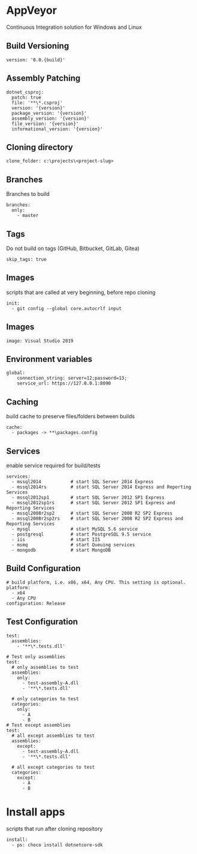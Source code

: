 # AppVeyor

Continuous Integration solution for Windows and Linux

## Build Versioning

```
version: '0.0.{build}'
```

## Assembly Patching

```
dotnet_csproj:
  patch: true
  file: '**\*.csproj'
  version: '{version}'
  package_version: '{version}'
  assembly_version: '{version}'
  file_version: '{version}'
  informational_version: '{version}'
```

## Cloning directory

```
clone_folder: c:\projects\<project-slug>
```

## Branches

Branches to build

```
branches:
  only:
    - master
```

## Tags

Do not build on tags (GitHub, Bitbucket, GitLab, Gitea)

```
skip_tags: true
```

## Images

scripts that are called at very beginning, before repo cloning

```
init:
  - git config --global core.autocrlf input
```

## Images

```
image: Visual Studio 2019
```

## Environment variables

```
global:
    connection_string: server=12;password=13;
    service_url: https://127.0.0.1:8090
```

## Caching

build cache to preserve files/folders between builds

```
cache:
  - packages -> **\packages.config
```

## Services

enable service required for build/tests

```
services:
  - mssql2014           # start SQL Server 2014 Express
  - mssql2014rs         # start SQL Server 2014 Express and Reporting Services
  - mssql2012sp1        # start SQL Server 2012 SP1 Express
  - mssql2012sp1rs      # start SQL Server 2012 SP1 Express and Reporting Services
  - mssql2008r2sp2      # start SQL Server 2008 R2 SP2 Express
  - mssql2008r2sp2rs    # start SQL Server 2008 R2 SP2 Express and Reporting Services
  - mysql               # start MySQL 5.6 service
  - postgresql          # start PostgreSQL 9.5 service
  - iis                 # start IIS
  - msmq                # start Queuing services
  - mongodb             # start MongoDB
```

## Build Configuration

```
# build platform, i.e. x86, x64, Any CPU. This setting is optional.
platform:
  - x64
  - Any CPU
configuration: Release
```

## Test Configuration

```
test:
  assemblies:
    - '**\*.tests.dll'

# Test only assemblies
test:
  # only assemblies to test
  assemblies:
    only:
      - test-assembly-A.dll
      - '**\*.tests.dll'

  # only categories to test
  categories:
    only:
      - A
      - B
# Test except assemblies
test:
  # all except assemblies to test
  assemblies:
    except:
      - test-assembly-A.dll
      - '**\*.tests.dll'

  # all except categories to test
  categories:
    except:
      - A
      - B
```

# Install apps

scripts that run after cloning repository

```
install:
  - ps: choco install dotnetcore-sdk
```
